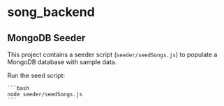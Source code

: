 # song_backend

## MongoDB Seeder

This project contains a seeder script (`seeder/seedSongs.js`) to populate a MongoDB database with sample data.

Run the seed script:

    ```bash
    node seeder/seedSongs.js
    ```
